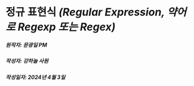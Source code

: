 # 정규 표현식 *(Regular Expression, 약어로 Regexp 또는 Regex)*
##### 원작자: 문광일 PM
##### 작성자: 강하늘 사원
##### 작성일자: 2024년 4월 3일 
